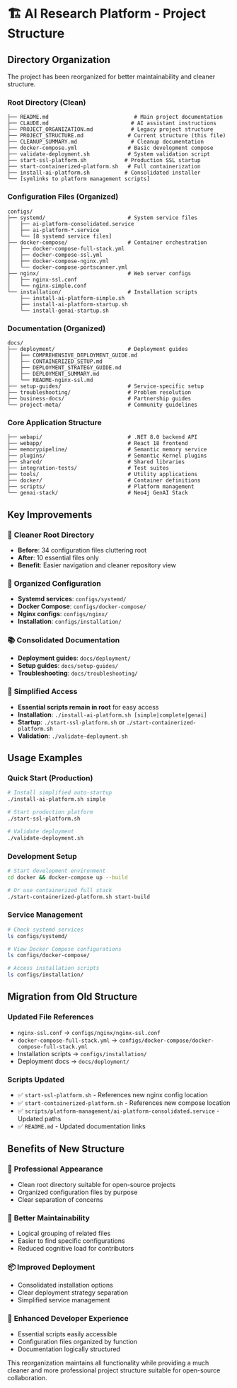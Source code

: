# 🏗️ AI Research Platform - Project Structure

## Directory Organization

The project has been reorganized for better maintainability and cleaner structure.

### Root Directory (Clean)
```
├── README.md                           # Main project documentation
├── CLAUDE.md                          # AI assistant instructions
├── PROJECT_ORGANIZATION.md            # Legacy project structure
├── PROJECT_STRUCTURE.md              # Current structure (this file)
├── CLEANUP_SUMMARY.md                 # Cleanup documentation
├── docker-compose.yml                # Basic development compose
├── validate-deployment.sh            # System validation script
├── start-ssl-platform.sh            # Production SSL startup
├── start-containerized-platform.sh   # Full containerization
├── install-ai-platform.sh           # Consolidated installer
└── [symlinks to platform management scripts]
```

### Configuration Files (Organized)
```
configs/
├── systemd/                          # System service files
│   ├── ai-platform-consolidated.service
│   ├── ai-platform-*.service
│   └── [8 systemd service files]
├── docker-compose/                   # Container orchestration
│   ├── docker-compose-full-stack.yml
│   ├── docker-compose-ssl.yml
│   ├── docker-compose-nginx.yml
│   └── docker-compose-portscanner.yml
├── nginx/                            # Web server configs
│   ├── nginx-ssl.conf
│   └── nginx-simple.conf
└── installation/                     # Installation scripts
    ├── install-ai-platform-simple.sh
    ├── install-ai-platform-startup.sh
    └── install-genai-startup.sh
```

### Documentation (Organized)
```
docs/
├── deployment/                       # Deployment guides
│   ├── COMPREHENSIVE_DEPLOYMENT_GUIDE.md
│   ├── CONTAINERIZED_SETUP.md
│   ├── DEPLOYMENT_STRATEGY_GUIDE.md
│   ├── DEPLOYMENT_SUMMARY.md
│   └── README-nginx-ssl.md
├── setup-guides/                     # Service-specific setup
├── troubleshooting/                  # Problem resolution
├── business-docs/                    # Partnership guides
└── project-meta/                     # Community guidelines
```

### Core Application Structure
```
├── webapi/                           # .NET 8.0 backend API
├── webapp/                           # React 18 frontend
├── memorypipeline/                   # Semantic memory service
├── plugins/                          # Semantic Kernel plugins
├── shared/                           # Shared libraries
├── integration-tests/                # Test suites
├── tools/                            # Utility applications
├── docker/                           # Container definitions
├── scripts/                          # Platform management
└── genai-stack/                      # Neo4j GenAI Stack
```

## Key Improvements

### 🧹 **Cleaner Root Directory**
- **Before**: 34 configuration files cluttering root
- **After**: 10 essential files only
- **Benefit**: Easier navigation and cleaner repository view

### 📁 **Organized Configuration**
- **Systemd services**: `configs/systemd/`
- **Docker Compose**: `configs/docker-compose/`
- **Nginx configs**: `configs/nginx/`
- **Installation**: `configs/installation/`

### 📚 **Consolidated Documentation**
- **Deployment guides**: `docs/deployment/`
- **Setup guides**: `docs/setup-guides/`
- **Troubleshooting**: `docs/troubleshooting/`

### 🚀 **Simplified Access**
- **Essential scripts remain in root** for easy access
- **Installation**: `./install-ai-platform.sh [simple|complete|genai]`
- **Startup**: `./start-ssl-platform.sh` or `./start-containerized-platform.sh`
- **Validation**: `./validate-deployment.sh`

## Usage Examples

### Quick Start (Production)
```bash
# Install simplified auto-startup
./install-ai-platform.sh simple

# Start production platform
./start-ssl-platform.sh

# Validate deployment
./validate-deployment.sh
```

### Development Setup
```bash
# Start development environment
cd docker && docker-compose up --build

# Or use containerized full stack
./start-containerized-platform.sh start-build
```

### Service Management
```bash
# Check systemd services
ls configs/systemd/

# View Docker Compose configurations
ls configs/docker-compose/

# Access installation scripts
ls configs/installation/
```

## Migration from Old Structure

### Updated File References
- `nginx-ssl.conf` → `configs/nginx/nginx-ssl.conf`
- `docker-compose-full-stack.yml` → `configs/docker-compose/docker-compose-full-stack.yml`
- Installation scripts → `configs/installation/`
- Deployment docs → `docs/deployment/`

### Scripts Updated
- ✅ `start-ssl-platform.sh` - References new nginx config location
- ✅ `start-containerized-platform.sh` - References new compose location
- ✅ `scripts/platform-management/ai-platform-consolidated.service` - Updated paths
- ✅ `README.md` - Updated documentation links

## Benefits of New Structure

### 🎯 **Professional Appearance**
- Clean root directory suitable for open-source projects
- Organized configuration files by purpose
- Clear separation of concerns

### 🔧 **Better Maintainability**
- Logical grouping of related files
- Easier to find specific configurations
- Reduced cognitive load for contributors

### 📦 **Improved Deployment**
- Consolidated installation options
- Clear deployment strategy separation
- Simplified service management

### 🚀 **Enhanced Developer Experience**
- Essential scripts easily accessible
- Configuration files organized by function
- Documentation logically structured

This reorganization maintains all functionality while providing a much cleaner and more professional project structure suitable for open-source collaboration.